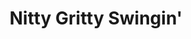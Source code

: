 ---
title: Nitty Gritty Swingin'
layout: studio
collection: studios
links:
    - facebook: https://www.facebook.com/NittyGrittySwinginID/
    - instagram: https://www.instagram.com/nittygrittyswingin/?hl=en
    - tictok: https://www.tiktok.com/@nittygrittyswingin
styles:
  - country swing
  - country line dance
tags:
    - beginner friendly
    - private lessons
---